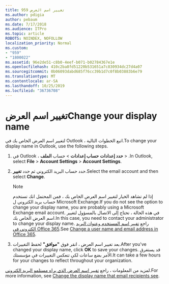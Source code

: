 ```yaml
---
title: 959 تغيير اسم العرض
ms.author: pdigia
author: pebaum
ms.date: 7/17/2018
ms.audience: ITPro
ms.topic: article
ROBOTS: NOINDEX, NOFOLLOW
localization_priority: Normal
ms.custom:
- "959"
- "1800022"
ms.assetid: 96e2de51-c8b0-4eef-b071-b02784367e1e
ms.openlocfilehash: 410c2ba8fd51220b531651a7c830934dc27d4a07
ms.sourcegitcommit: 0b06093dabd685f76cc39b1d7c0f8b03883b6e79
ms.translationtype: MT
ms.contentlocale: ar-SA
ms.lasthandoff: 10/25/2019
ms.locfileid: "36736708"
---
```

# <a name="change-your-display-name"></a><span data-ttu-id="aba90-102">تغيير اسم العرض</span><span class="sxs-lookup"><span data-stu-id="aba90-102">Change your display name</span></span>
  
<span data-ttu-id="aba90-103">لتغيير اسم العرض الخاص بك في Outlook ، اتبع الخطوات التالية.</span><span class="sxs-lookup"><span data-stu-id="aba90-103">To change your display name in Outlook, use the following steps.</span></span>
  
1. <span data-ttu-id="aba90-104">في Outlook ، **حدد إعدادات** **حساب إعدادات** \> حساب **الملف** \> .</span><span class="sxs-lookup"><span data-stu-id="aba90-104">In Outlook, select **File** \> **Account Settings** \> **Account Settings**.</span></span>

2. <span data-ttu-id="aba90-105">حدد حساب البريد الكتروني ثم حدد **تغيير**.</span><span class="sxs-lookup"><span data-stu-id="aba90-105">Select the email account and then select **Change**.</span></span>

    > [!NOTE]
    > <span data-ttu-id="aba90-106">إذا لم تشاهد الخيار لتغيير اسم العرض الخاص بك ، فمن المحتمل انك تستخدم حساب بريد الكتروني ل Microsoft Exchange.</span><span class="sxs-lookup"><span data-stu-id="aba90-106">If you do not see the option to change your display name, you are probably using a Microsoft Exchange email account.</span></span> <span data-ttu-id="aba90-107">في هذه الحالة ، تحتاج إلى الاتصال بالمسؤول لتغيير اسم العرض الخاص بك.</span><span class="sxs-lookup"><span data-stu-id="aba90-107">In this case, you need to contact your administrator to change your display name.</span></span> <span data-ttu-id="aba90-108">راجع [تغيير اسم المستخدم وعنوان البريد الكتروني في Office 365](https://docs.microsoft.com/office365/admin/add-users/change-a-user-name-and-email-address).</span><span class="sxs-lookup"><span data-stu-id="aba90-108">See [Change a user name and email address in Office 365](https://docs.microsoft.com/office365/admin/add-users/change-a-user-name-and-email-address).</span></span>
  
3. <span data-ttu-id="aba90-109">بعد تغيير اسم العرض ، انقر فوق **"موافق"** لحفظ التغييرات.</span><span class="sxs-lookup"><span data-stu-id="aba90-109">After you've changed your display name, click **OK** to save your changes.</span></span> <span data-ttu-id="aba90-110">قد يستغرق الأمر بضع ساعات لكي تنعكس التغييرات في مؤسستك.</span><span class="sxs-lookup"><span data-stu-id="aba90-110">It can take a few hours for your changes to reflect throughout your organization.</span></span>

<span data-ttu-id="aba90-111">لمزيد من المعلومات ، راجع [تغيير اسم العرض الذي يراه مستلمو البريد الكتروني](https://support.office.com/article/2b53331a-ba2a-4803-88dc-ac9fe376c8a9.aspx).</span><span class="sxs-lookup"><span data-stu-id="aba90-111">For more information, see [Change the display name that email recipients see](https://support.office.com/article/2b53331a-ba2a-4803-88dc-ac9fe376c8a9.aspx).</span></span>
  